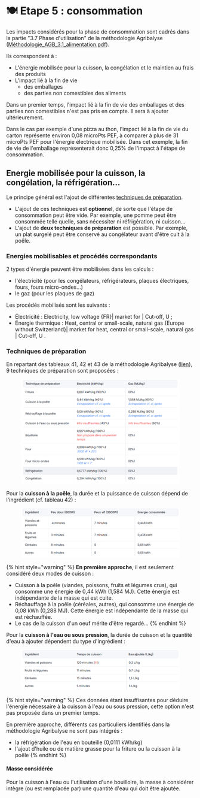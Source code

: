 # 🍽️ Etape 5 : consommation

Les impacts considérés pour la phase de consommation sont cadrés dans la partie "3.7 Phase d'utilisation" de la méthodologie Agribalyse ([Méthodologie\_AGB\_3.1\_alimentation.pdf](https://3613321239-files.gitbook.io/~/files/v0/b/gitbook-x-prod.appspot.com/o/spaces%2F-LpO7Agg1DbhEBNAvmHP%2Fuploads%2FwE46PsDpfPPo7qd486O6%2FM%C3%A9thodologie%20AGB%203.1_Alimentation.pdf?alt=media\&token=0da7c4e0-4332-4bc3-9c86-83b7a6325971)).

Ils correspondent à :

* L'énergie mobilisée pour la cuisson, la congélation et le maintien au frais des produits
* L'impact lié à la fin de vie
  * des emballages
  * des parties non comestibles des aliments

Dans un premier temps, l'impact lié à la fin de vie des emballages et des parties non comestibles n'est pas pris en compte. Il sera à ajouter ultérieurement.

Dans le cas par exemple d'une pizza au thon, l'impact lié à la fin de vie du carton représente environ 0,08 microPts PEF, à comparer à plus de 31 microPts PEF pour l'énergie électrique mobilisée. Dans cet exemple, la fin de vie de l'emballage représenterait donc 0,25% de l'impact à l'étape de consommation.

## Energie mobilisée pour la cuisson, la congélation, la réfrigération... <a href="#energie-mobilisee-pour-la-cuisson-la-congelation-la-refrigeration" id="energie-mobilisee-pour-la-cuisson-la-congelation-la-refrigeration"></a>

Le principe général est l'ajout de différentes [techniques de préparation](https://fabrique-numerique.gitbook.io/sandbox/cycle-de-vie-des-produits-alimentaires/etape-5-consommation#techniques-de-preparation).

* L'ajout de ces techniques est **optionnel**, de sorte que l'étape de consommation peut être vide. Par exemple, une pomme peut être consommée telle quelle, sans nécessiter ni réfrigération, ni cuisson...
* L'ajout de **deux techniques de préparation** est possible. Par exemple, un plat surgelé peut être conservé au congélateur avant d'être cuit à la poêle.

### Energies mobilisables et procédés correspondants <a href="#energies-mobilisables-et-procedes-correspondants" id="energies-mobilisables-et-procedes-correspondants"></a>

2 types d'énergie peuvent être mobilisées dans les calculs :

* l'électricité (pour les congélateurs, réfrigérateurs, plaques électriques, fours, fours micro-ondes...)
* le gaz (pour les plaques de gaz)

Les procédés mobilisés sont les suivants :

* Électricité : Electricity, low voltage {FR}| market for | Cut-off, U ;
* Énergie thermique : Heat, central or small-scale, natural gas {Europe without Switzerland}| market for heat, central or small-scale, natural gas | Cut-off, U .

### Techniques de préparation <a href="#techniques-de-preparation" id="techniques-de-preparation"></a>

En repartant des tableaux 41, 42 et 43 de la méthodologie Agribalyse ([lien](https://3613321239-files.gitbook.io/~/files/v0/b/gitbook-x-prod.appspot.com/o/spaces%2F-LpO7Agg1DbhEBNAvmHP%2Fuploads%2FwE46PsDpfPPo7qd486O6%2FM%C3%A9thodologie%20AGB%203.1_Alimentation.pdf?alt=media\&token=0da7c4e0-4332-4bc3-9c86-83b7a6325971)), 9 techniques de préparation sont proposées :&#x20;

<figure><img src="../../.gitbook/assets/image (2) (1).png" alt=""><figcaption></figcaption></figure>

Pour la **cuisson à la poêle**, la durée et la puissance de cuisson dépend de l'ingrédient (cf. tableau 42) :&#x20;

<figure><img src="../../.gitbook/assets/image (1) (1) (1).png" alt=""><figcaption></figcaption></figure>

{% hint style="warning" %}
**En première approche**, il est seulement considéré deux modes de cuisson :

* Cuisson à la poêle (viandes, poissons, fruits et légumes crus), qui consomme une énergie de 0,44 kWh (1,584 MJ). Cette énergie est indépendante de la masse qui est cuite.
* Réchauffage à la poêle (céréales, autres), qui consomme une énergie de 0,08 kWh (0,288 MJ). Cette énergie est indépendante de la masse qui est réchauffée.
* Le cas de la cuisson d'un oeuf mérite d'être regardé...
{% endhint %}

Pour la **cuisson à l'eau ou sous pression**, la durée de cuisson et la quantité d'eau à ajouter dépendent du type d'ingrédient :&#x20;

<figure><img src="../../.gitbook/assets/image (2) (1) (1).png" alt=""><figcaption></figcaption></figure>

{% hint style="warning" %}
Ces données étant insuffisantes pour déduire l'énergie nécessaire à la cuisson à l'eau ou sous pression, cette option n'est pas proposée dans un premier temps.

En première approche, différents cas particuliers identifiés dans la méthodologie Agribalyse ne sont pas intégrés :

* la réfrigération de l'eau en bouteille (0,0111 kWh/kg)
* l'ajout d'huile ou de matière grasse pour la friture ou la cuisson à la poêle
{% endhint %}

#### Masse considérée <a href="#masse-consideree" id="masse-consideree"></a>

Pour la cuisson à l'eau ou l'utilisation d'une bouilloire, la masse à considérer intègre (ou est remplacée par) une quantité d'eau qui doit être ajoutée.
